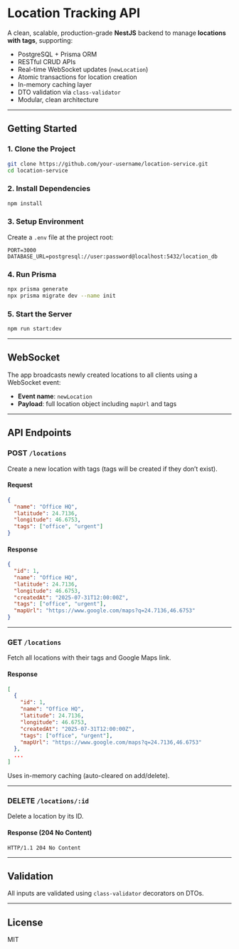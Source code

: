 # Location Tracking API

A clean, scalable, production-grade **NestJS** backend to manage **locations with tags**, supporting:

- PostgreSQL + Prisma ORM
- RESTful CRUD APIs
- Real-time WebSocket updates (`newLocation`)
- Atomic transactions for location creation
- In-memory caching layer
- DTO validation via `class-validator`
- Modular, clean architecture

---

## Getting Started

### 1. Clone the Project

```bash
git clone https://github.com/your-username/location-service.git
cd location-service
```

### 2. Install Dependencies

```bash
npm install
```

### 3. Setup Environment

Create a `.env` file at the project root:

```env
PORT=3000
DATABASE_URL=postgresql://user:password@localhost:5432/location_db
```

### 4. Run Prisma

```bash
npx prisma generate
npx prisma migrate dev --name init
```

### 5. Start the Server

```bash
npm run start:dev
```

---

## WebSocket

The app broadcasts newly created locations to all clients using a WebSocket event:

- **Event name**: `newLocation`
- **Payload**: full location object including `mapUrl` and tags

---

## API Endpoints

### POST `/locations`

Create a new location with tags (tags will be created if they don’t exist).

#### Request

```json
{
  "name": "Office HQ",
  "latitude": 24.7136,
  "longitude": 46.6753,
  "tags": ["office", "urgent"]
}
```

#### Response

```json
{
  "id": 1,
  "name": "Office HQ",
  "latitude": 24.7136,
  "longitude": 46.6753,
  "createdAt": "2025-07-31T12:00:00Z",
  "tags": ["office", "urgent"],
  "mapUrl": "https://www.google.com/maps?q=24.7136,46.6753"
}
```

---

### GET `/locations`

Fetch all locations with their tags and Google Maps link.

#### Response

```json
[
  {
    "id": 1,
    "name": "Office HQ",
    "latitude": 24.7136,
    "longitude": 46.6753,
    "createdAt": "2025-07-31T12:00:00Z",
    "tags": ["office", "urgent"],
    "mapUrl": "https://www.google.com/maps?q=24.7136,46.6753"
  },
  ...
]
```

Uses in-memory caching (auto-cleared on add/delete).

---

### DELETE `/locations/:id`

Delete a location by its ID.

#### Response (204 No Content)

```http
HTTP/1.1 204 No Content
```

---

## Validation

All inputs are validated using `class-validator` decorators on DTOs.

---

## License

MIT